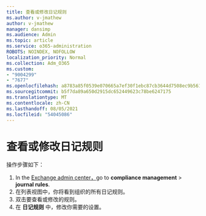 ```yaml
---
title: 查看或修改日记规则
ms.author: v-jmathew
author: v-jmathew
manager: dansimp
ms.audience: Admin
ms.topic: article
ms.service: o365-administration
ROBOTS: NOINDEX, NOFOLLOW
localization_priority: Normal
ms.collection: Adm_O365
ms.custom:
- "9004299"
- "7677"
ms.openlocfilehash: a8783a85f0539e070665a7ef30f1ebc87cb3644d7508ec9b561ad17200c97505
ms.sourcegitcommit: b5f7da89a650d2915dc652449623c78be6247175
ms.translationtype: MT
ms.contentlocale: zh-CN
ms.lasthandoff: 08/05/2021
ms.locfileid: "54045086"
---
```

# <a name="view-or-modify-a-journal-rule"></a>查看或修改日记规则

操作步骤如下：

1. In the [Exchange admin center，](https://go.microsoft.com/fwlink/p/?linkid=2059104)go to **compliance management**  >  **journal rules**.
2. 在列表视图中，你将看到组织的所有日记规则。
3. 双击要查看或修改的规则。
4. 在 **日记规则** 中，修改你需要的设置。
